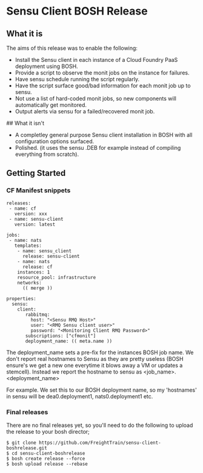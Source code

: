 # Sensu Client BOSH Release

## What it is

The aims of this release was to enable the following:

* Install the Sensu client in each instance of a Cloud Foundry PaaS deployment using BOSH.
* Provide a script to observe the monit jobs on the instance for failures.
* Have sensu schedule running the script regularly.
* Have the script surface good/bad information for each monit job up to sensu.
* Not use a list of hard-coded monit jobs, so new components will automatically get monitored.
* Output alerts via sensu for a failed/recovered monit job.


## What it isn't

* A completley general purpose Sensu client installation in BOSH with all configuration options surfaced.
* Polished. (it uses the sensu .DEB for example instead of compiling everything from scratch).

## Getting Started

### CF Manifest snippets

    releases:
     - name: cf
       version: xxx
     - name: sensu-client
       version: latest
    
    jobs:
     - name: nats
       templates:
        - name: sensu_client
          release: sensu-client
        - name: nats
          release: cf
        instances: 1
        resource_pool: infrastructure
        networks:
          (( merge ))
    
    properties:
      sensu:
        client:
           rabbitmq:
             host: "<Sensu RMQ Host>"
             user: "<RMQ Sensu client user>"
             password: "<Monitoring Client RMQ Password>"
           subscriptions: ["cfmonit"]
           deployment_name: (( meta.name ))
           
The deployment_name sets a pre-fix for the instances BOSH job name. 
We don't report real hostnames to Sensu as they are pretty useless (BOSH ensure's we get a new one everytime it blows away a VM or updates a stemcell). Instead we report the hostname to sensu as <job_name>.<deployment_name> 

For example. We set this to our BOSH deployment name, so my 'hostnames' in sensu will be dea0.deployment1, nats0.deployment1 etc.

### Final releases

There are no final releases yet, so you'll need to do the following to upload the release to your bosh director;

    $ git clone https://github.com/FreightTrain/sensu-client-boshrelease.git
    $ cd sensu-client-boshrelease
    $ bosh create release --force
    $ bosh upload release --rebase

